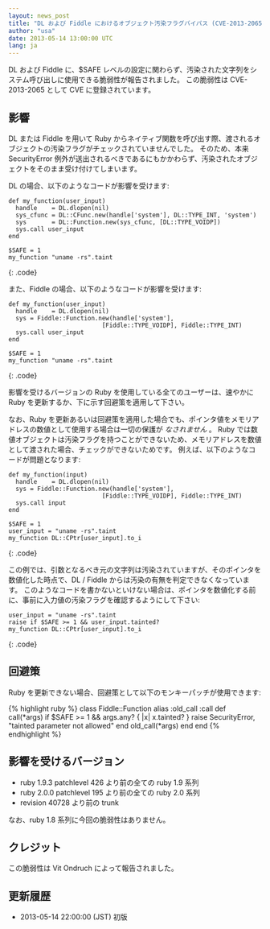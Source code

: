 ```yaml
---
layout: news_post
title: "DL および Fiddle におけるオブジェクト汚染フラグバイパス (CVE-2013-2065)"
author: "usa"
date: 2013-05-14 13:00:00 UTC
lang: ja
---
```


DL および Fiddle に、$SAFE レベルの設定に関わらず、汚染された文字列をシステム呼び出しに使用できる脆弱性が報告されました。
この脆弱性は CVE-2013-2065 として CVE に登録されています。

## 影響

DL または Fiddle を用いて Ruby からネイティブ関数を呼び出す際、渡されるオブジェクトの汚染フラグがチェックされていませんでした。
そのため、本来 SecurityError 例外が送出されるべきであるにもかかわらず、汚染されたオブジェクトをそのまま受け付けてしまいます。

DL の場合、以下のようなコードが影響を受けます:

    def my_function(user_input)
      handle    = DL.dlopen(nil)
      sys_cfunc = DL::CFunc.new(handle['system'], DL::TYPE_INT, 'system')
      sys       = DL::Function.new(sys_cfunc, [DL::TYPE_VOIDP])
      sys.call user_input
    end

    $SAFE = 1
    my_function "uname -rs".taint
{: .code}

また、Fiddle の場合、以下のようなコードが影響を受けます:

    def my_function(user_input)
      handle    = DL.dlopen(nil)
      sys = Fiddle::Function.new(handle['system'],
                              [Fiddle::TYPE_VOIDP], Fiddle::TYPE_INT)
      sys.call user_input
    end

    $SAFE = 1
    my_function "uname -rs".taint
{: .code}

影響を受けるバージョンの Ruby を使用している全てのユーザーは、速やかに Ruby を更新するか、下に示す回避策を適用して下さい。

なお、Ruby を更新あるいは回避策を適用した場合でも、ポインタ値をメモリアドレスの数値として使用する場合は一切の保護が *なされません* 。
Ruby では数値オブジェクトは汚染フラグを持つことができないため、メモリアドレスを数値として渡された場合、チェックができないためです。
例えば、以下のようなコードが問題となります:

    def my_function(input)
      handle    = DL.dlopen(nil)
      sys = Fiddle::Function.new(handle['system'],
                              [Fiddle::TYPE_VOIDP], Fiddle::TYPE_INT)
      sys.call input
    end

    $SAFE = 1
    user_input = "uname -rs".taint
    my_function DL::CPtr[user_input].to_i
{: .code}

この例では、引数となるべき元の文字列は汚染されていますが、そのポインタを数値化した時点で、DL / Fiddle からは汚染の有無を判定できなくなっています。
このようなコードを書かないといけない場合は、ポインタを数値化する前に、事前に入力値の汚染フラグを確認するようにして下さい:

    user_input = "uname -rs".taint
    raise if $SAFE >= 1 && user_input.tainted?
    my_function DL::CPtr[user_input].to_i
{: .code}


## 回避策

Ruby を更新できない場合、回避策として以下のモンキーパッチが使用できます:

{% highlight ruby %}
class Fiddle::Function
  alias :old_call :call
  def call(*args)
    if $SAFE >= 1 && args.any? { |x| x.tainted? }
      raise SecurityError, "tainted parameter not allowed"
    end
    old_call(*args)
  end
end
{% endhighlight %}


## 影響を受けるバージョン

* ruby 1.9.3 patchlevel 426 より前の全ての ruby 1.9 系列
* ruby 2.0.0 patchlevel 195 より前の全ての ruby 2.0 系列
* revision 40728 より前の trunk

なお、ruby 1.8 系列に今回の脆弱性はありません。


## クレジット

この脆弱性は Vit Ondruch によって報告されました。


## 更新履歴

* 2013-05-14 22:00:00 (JST) 初版
